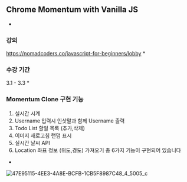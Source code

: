 ## Chrome Momentum with Vanilla JS
*
### 강의
https://nomadcoders.co/javascript-for-beginners/lobby
*
### 수강 기간
3.1 - 3.3
*
### Momentum Clone 구현 기능
1. 실시간 시계
2. Username 입력시 인삿말과 함께 Username 출력
3. Todo List 할일 목록 (추가,삭제)
4. 이미지 새로고침 랜덤 표시
5. 실시간 날씨 API
6. Location 좌표 정보 (위도,경도) 가져오기
총 6가지 기능이 구현되어 있습니다
*
![47E95115-4EE3-4A8E-BCFB-1CB5F8987C48_4_5005_c](https://github.com/ol7mi/momentum/assets/103396353/5cc46b2d-faf3-4d00-8c3e-7e12cc04263e)
